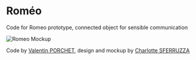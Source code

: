 # Roméo
Code for Romeo prototype, connected object for sensible communication

![Romeo Mockup](https://valentinporchet.fr/img/portfolio/1.jpg)

Code by [Valentin PORCHET](https://tekrop.fr/), design and mockup by [Charlotte SFERRUZZA](http://charlotte.sferruzza.fr/)
